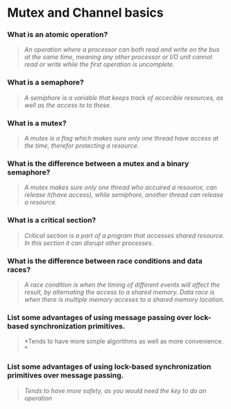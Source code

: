 # Mutex and Channel basics

### What is an atomic operation?
> *An operation where a processor can both read and write on the bus at the same time, meaning any other processor or I/O unit cannot read or write while the first operation is uncomplete.*

### What is a semaphore?
> *A semiphore is a variable that keeps track of accecible resources, as well as the access to to these.*

### What is a mutex?
> *A mutex is a flag which makes sure only one thread have access at the time, therefor protecting a resource.*

### What is the difference between a mutex and a binary semaphore?
> *A mutex makes sure only one thread who accuired a resource, can release it(have access), while semiphore, another thread can release a resource.*

### What is a critical section?
> *Critical section is a part of a program that accesses shared resource. In this section it can disrupt other processes.*

### What is the difference between race conditions and data races?
 > *A race condition is when the timing of different events will affect the result, by alternating the access to a shared memory. Data race is when there is multiple memory acceses to a shared memory location.*

### List some advantages of using message passing over lock-based synchronization primitives.
> *Tends to have more simple algorithms as well as more convenience. *

### List some advantages of using lock-based synchronization primitives over message passing.
> *Tends to have more safety, as you would need the key to do an operation*
